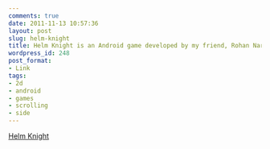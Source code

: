 ```yaml
---
comments: true
date: 2011-11-13 10:57:36
layout: post
slug: helm-knight
title: Helm Knight is an Android game developed by my friend, Rohan Narang.
wordpress_id: 248
post_format:
- Link
tags:
- 2d
- android
- games
- scrolling
- side
---
```


[Helm Knight](https://market.android.com/details?id=rnarang.android.games.helmknight)
